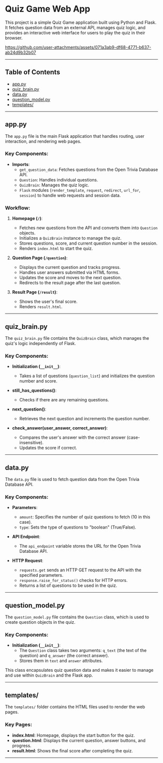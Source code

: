 # Quiz Game Web App

This project is a simple Quiz Game application built using Python and Flask. It fetches question data from an external API, manages quiz logic, and provides an interactive web interface for users to play the quiz in their browser.

https://github.com/user-attachments/assets/071a3ab9-df68-4771-b637-ab24d9b32b07

---

## Table of Contents
- [app.py](#apppy)
- [quiz_brain.py](#quiz_brainpy)
- [data.py](#datapy)
- [question_model.py](#questionmodelpy)
- [templates/](#templates)

---

## app.py

The `app.py` file is the main Flask application that handles routing, user interaction, and rendering web pages.

### Key Components:
- **Imports**: 
  - `get_question_data`: Fetches questions from the Open Trivia Database API.
  - `Question`: Handles individual questions.
  - `QuizBrain`: Manages the quiz logic.
  - `Flask` modules (`render_template`, `request`, `redirect`, `url_for`, `session`) to handle web requests and session data.

### Workflow:
1. **Homepage (`/`)**:
   - Fetches new questions from the API and converts them into `Question` objects.
   - Initializes a `QuizBrain` instance to manage the quiz.
   - Stores questions, score, and current question number in the session.
   - Renders `index.html` to start the quiz.

2. **Question Page (`/question`)**:
   - Displays the current question and tracks progress.
   - Handles user answers submitted via HTML forms.
   - Updates the score and moves to the next question.
   - Redirects to the result page after the last question.

3. **Result Page (`/result`)**:
   - Shows the user's final score.
   - Renders `result.html`.

---

## quiz_brain.py

The `quiz_brain.py` file contains the `QuizBrain` class, which manages the quiz's logic independently of Flask.

### Key Components:
- **Initialization (`__init__`)**:
  - Takes a list of questions (`question_list`) and initializes the question number and score.

- **still_has_questions()**:
  - Checks if there are any remaining questions.

- **next_question()**:
  - Retrieves the next question and increments the question number.

- **check_answer(user_answer, correct_answer)**:
  - Compares the user's answer with the correct answer (case-insensitive).
  - Updates the score if correct.

---

## data.py

The `data.py` file is used to fetch question data from the Open Trivia Database API.

### Key Components:
- **Parameters**:
  - `amount`: Specifies the number of quiz questions to fetch (10 in this case).
  - `type`: Sets the type of questions to "boolean" (True/False).

- **API Endpoint**:
  - The `api_endpoint` variable stores the URL for the Open Trivia Database API.

- **HTTP Request**:
  - `requests.get` sends an HTTP GET request to the API with the specified parameters.
  - `response.raise_for_status()` checks for HTTP errors.
  - Returns a list of questions to be used in the quiz.

---

## question_model.py

The `question_model.py` file contains the `Question` class, which is used to create question objects in the quiz.

### Key Components:
- **Initialization (`__init__`)**:
  - The `Question` class takes two arguments: `q_text` (the text of the question) and `q_answer` (the correct answer).
  - Stores them in `text` and `answer` attributes.

This class encapsulates quiz question data and makes it easier to manage and use within `QuizBrain` and the Flask app.

---

## templates/

The `templates/` folder contains the HTML files used to render the web pages.

### Key Pages:
- **index.html**: Homepage, displays the start button for the quiz.  
- **question.html**: Displays the current question, answer buttons, and progress.  
- **result.html**: Shows the final score after completing the quiz.

---

